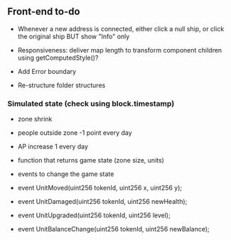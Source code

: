 ## Front-end to-do

- Whenever a new address is connected, either click a null ship, or click the original ship BUT show "Info" only
- Responsiveness: deliver map length to transform component children using getComputedStyle()?

- Add Error boundary
- Re-structure folder structures

### Simulated state (check using block.timestamp)

- zone shrink
- people outside zone -1 point every day
- AP increase 1 every day

- function that returns game state (zone size, units)
- events to change the game state
- event UnitMoved(uint256 tokenId, uint256 x, uint256 y);
- event UnitDamaged(uint256 tokenId, uint256 newHealth);
- event UnitUpgraded(uint256 tokenId, uint256 level);
- event UnitBalanceChange(uint256 tokenId, uint256 newBalance);
